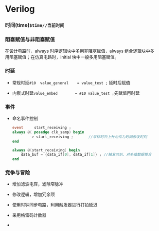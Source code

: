 # Verilog

### 时间(time)`$time//当前时间 `

### 阻塞赋值与非阻塞赋值

在设计电路时，always 时序逻辑块中多用非阻塞赋值，always 组合逻辑块中多用阻塞赋值；在仿真电路时，initial 块中一般多用阻塞赋值。

### 时延

+ 常规时延`#10  value_general    = value_test ;` 延时后赋值

+ 内嵌式时延`value_embed        = #10 value_test ;`先赋值再时延   

### 事件

+ 命名事件控制
  
  ```verilog
  event     start_receiving ;
  always @( posedge clk_samp) begin
          -> start_receiving ;       //采样时钟上升沿作为时间触发时刻
  end
  
  always @(start_receiving) begin
      data_buf = {data_if[0], data_if[1]} ; //触发时刻，对多维数据整合
  end
  ```

### 竞争与冒险

+ 增加滤波电容，滤除窄脉冲

+ 修改逻辑，增加冗余项

+ 使用时钟同步电路，利用触发器进行打拍延迟

+ 采用格雷码计数器

+ 

